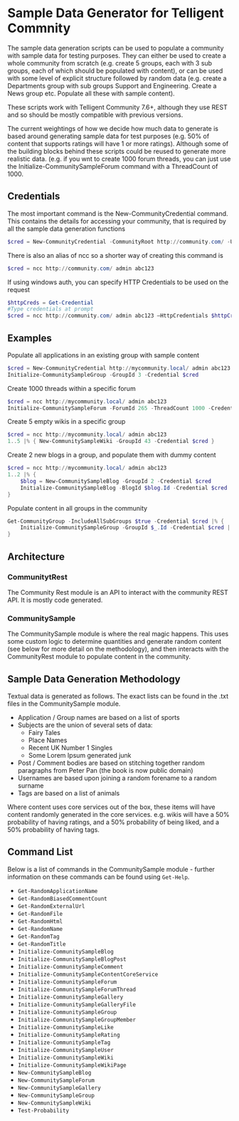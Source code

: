 # Sample Data Generator for Telligent Commnity

The sample data generation scripts can be used to populate a community with sample data for testing purposes.  They can either be used to create a whole community from scratch (e.g. create 5 groups, each with 3 sub groups, each of which should be populated with content), or can be used with some level of explicit structure followed by random data (e.g. create a Departments group with sub groups Support and Engineering.  Create a News group etc.  Populate all these with sample content).

These scripts work with Telligent Community 7.6+, although they use REST and so should be mostly compatible with previous versions.

The current weightings of how we decide how much data to generate is based around generating sample data for test purposes (e.g. 50% of content that supports ratings will have 1 or more ratings).  Although some of the building blocks behind these scripts could be reused to generate more realistic data.  (e.g. if you wnt to create 1000 forum threads, you can just use the Initialize-CommunitySampleForum command with a ThreadCount of 1000.

## Credentials

The most important command is the New-CommunityCredential command.  This contains the details for accessing your community, that is required by all the sample data generation functions

```powershell
$cred = New-CommunityCredential -CommunityRoot http://community.com/ -Username username –ApiKey apiKey
```
There is also an alias of ncc so a shorter way of creating this command is
```powershell
$cred = ncc http://community.com/ admin abc123
```

If using windows auth, you can specify HTTP Credentials to be used on the request

```powershell
$httpCreds = Get-Credential
#Type credentials at prompt
$cred = ncc http://community.com/ admin abc123 –HttpCredentials $httpCred 
```

## Examples

Populate all applications in an existing group with sample content
```powershell
$cred = New-CommunityCredential http://mycommunity.local/ admin abc123
Initialize-CommunitySampleGroup -GroupId 3 -Credential $cred
```

Create 1000 threads within a specific forum
```powershell
$cred = ncc http://mycommunity.local/ admin abc123
Initialize-CommunitySampleForum -ForumId 265 -ThreadCount 1000 -Credential $cred }
```

Create 5 empty wikis in a specific group
```powershell
$cred = ncc http://mycommunity.local/ admin abc123
1..5 |% { New-CommunitySampleWiki -GroupId 43 -Credential $cred }
```

Create 2 new blogs in a group, and populate them with dummy content
```powershell
$cred = ncc http://mycommunity.local/ admin abc123
1..2 |% {
    $blog = New-CommunitySampleBlog -GroupId 2 -Credential $cred
    Initialize-CommunitySampleBlog -BlogId $blog.Id -Credential $cred 
}
```

Populate content in all groups in the community
```powershell
Get-CommunityGroup -IncludeAllSubGroups $true -Credential $cred |% {
    Initialize-CommunitySampleGroup -GroupId $_.Id -Credential $cred | Out-Null
}
```

## Architecture

### CommunitytRest

The Community Rest module is an API to interact with the community REST API.  It is mostly code generated.

### CommunitySample

The CommunitySample module is where the real magic happens.  This uses some custom logic to determine quantities and generate random content (see below for more detail on the methodology), and then interacts with the CommunityRest module to populate content in the community.

## Sample Data Generation Methodology

Textual data is generated as follows.  The exact lists can be found in the .txt files in the CommunitySample module.

* Application / Group names are based on a list of sports
* Subjects are the union of several sets of data:
   * Fairy Tales
   * Place Names
   * Recent UK Number 1 Singles
   * Some Lorem Ipsum generated junk
* Post / Comment bodies are based on stitching together random paragraphs from Peter Pan (the book is now public domain)
* Usernames are based upon joining a random forename to a random surname
* Tags are based on a list of animals

Where content uses core services out of the box, these items will have content randomly generated in the core services.  e.g. wikis will have a 50% probability of having ratings, and a 50% probability of being liked, and a 50% probability of having tags.

## Command List

Below is a list of commands in the CommunitySample module - further information on these commands can be found using `Get-Help`.

* `Get-RandomApplicationName`
* `Get-RandomBiasedCommentCount`
* `Get-RandomExternalUrl`
* `Get-RandomFile`
* `Get-RandomHtml`
* `Get-RandomName`
* `Get-RandomTag`
* `Get-RandomTitle`
* `Initialize-CommunitySampleBlog`
* `Initialize-CommunitySampleBlogPost`
* `Initialize-CommunitySampleComment`
* `Initialize-CommunitySampleContentCoreService`
* `Initialize-CommunitySampleForum`
* `Initialize-CommunitySampleForumThread`
* `Initialize-CommunitySampleGallery`
* `Initialize-CommunitySampleGalleryFile`
* `Initialize-CommunitySampleGroup`
* `Initialize-CommunitySampleGroupMember`
* `Initialize-CommunitySampleLike`
* `Initialize-CommunitySampleRating`
* `Initialize-CommunitySampleTag`
* `Initialize-CommunitySampleUser`
* `Initialize-CommunitySampleWiki`
* `Initialize-CommunitySampleWikiPage`
* `New-CommunitySampleBlog`
* `New-CommunitySampleForum`
* `New-CommunitySampleGallery`
* `New-CommunitySampleGroup`
* `New-CommunitySampleWiki`
* `Test-Probability`
